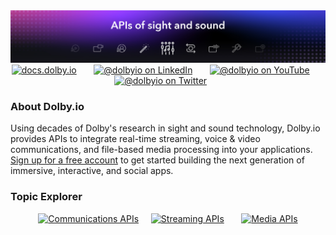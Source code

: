 
<div align="center">
  <a href="https://github.com/dolbyio-samples"><img src="./assets/github-banner.jpg"/></a>
</div>

<div id="social" align="center">
<a href="https://docs.dolby.io/" target="_blank"><img src="https://img.shields.io/badge/-Dolby.io%20Documentation-black?style=flat-square" alt="docs.dolby.io"/></a>
  &nbsp; &nbsp; &nbsp;
  <a href="https://www.linkedin.com/company/dolbyio" target="_blank"><img src="https://img.shields.io/badge/LinkedIn-0077B5?style=flat-square&logo=linkedin&logoColor=white" alt="@dolbyio on LinkedIn"/></a>
  &nbsp; &nbsp; &nbsp;
  <a href="https://www.youtube.com/@DolbyIO" target="_blank"><img src="https://img.shields.io/badge/YouTube-red?style=flat-square&logo=youtube&logoColor=white" alt="@dolbyio on YouTube"/></a>
  &nbsp; &nbsp; &nbsp;
  <a href="https://twitter.com/DolbyIO" target="_blank"><img src="https://img.shields.io/badge/Twitter-blue?style=flat-square&logo=twitter&logoColor=white" alt="@dolbyio on Twitter"/></a>
  &nbsp; &nbsp; &nbsp;
</div>

<div >
<h3>About Dolby.io </h3>
</div>

Using decades of Dolby's research in sight and sound technology, Dolby.io provides APIs to integrate real-time streaming, voice & video communications, and file-based media processing into your applications. [Sign up for a free account](https://dashboard.dolby.io/signup) to get started building the next generation of immersive, interactive, and social apps.

### Topic Explorer 
<div align="center">
<a href="https://github.com/dolbyio-samples?q=dolbyio-comms&type=all&language=&sort=stargazers"><img src="https://img.shields.io/badge/Dolby.io-Communication%20APIs-green" alt="Communications APIs"/></a>&nbsp; &nbsp; &nbsp;<a href="https://github.com/dolbyio-samples?q=dolbyio-streaming&type=all&language=&sort=stargazers"><img src="https://img.shields.io/badge/Dolby.io-Streaming%20APIs-blue" alt="Streaming APIs"/></a> &nbsp; &nbsp; &nbsp; <a href="https://github.com/dolbyio-samples?q=dolbyio-media&type=all&language=&sort=stargazers"><img src="https://img.shields.io/badge/Dolby.io-Media%20APIs-orange" alt="Media APIs"/></a>
 </div>